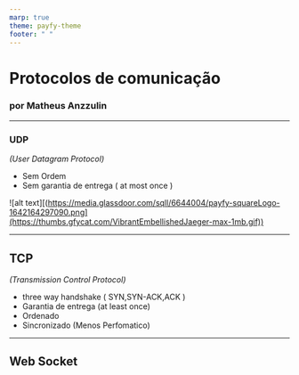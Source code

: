 ```yaml
---
marp: true
theme: payfy-theme
footer: " "
---
```

<!-- _class: lead -->
# Protocolos de comunicação
### por Matheus Anzzulin
---
### UDP
<!-- _class: image-left -->
  *(User Datagram Protocol)*

  - Sem Ordem
  - Sem garantia de entrega ( at most once )

![alt text][(https://media.glassdoor.com/sqll/6644004/payfy-squareLogo-1642164297090.png](https://thumbs.gfycat.com/VibrantEmbellishedJaeger-max-1mb.gif))

---
## TCP
  *(Transmission Control Protocol)*

  - three way handshake ( SYN,SYN-ACK,ACK )
  - Garantia de entrega (at least once)
  - Ordenado
  - Sincronizado (Menos Perfomatico)



---
## Web Socket
